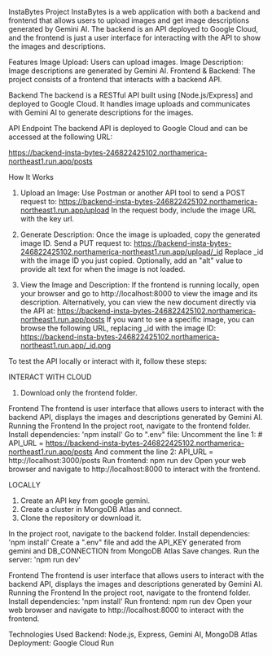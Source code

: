 InstaBytes Project
InstaBytes is a web application with both a backend and frontend that allows users to upload images and get image descriptions generated by Gemini AI. The backend is an API deployed to Google Cloud, and the frontend is just a user interface for interacting with the API to show the images and descriptions.

Features
Image Upload: Users can upload images.
Image Description: Image descriptions are generated by Gemini AI.
Frontend & Backend: The project consists of a frontend that interacts with a backend API.

Backend
The backend is a RESTful API built using [Node.js/Express] and deployed to Google Cloud. It handles image uploads and communicates with Gemini AI to generate descriptions for the images.

API Endpoint
The backend API is deployed to Google Cloud and can be accessed at the following URL:

https://backend-insta-bytes-246822425102.northamerica-northeast1.run.app/posts

How It Works
  
  1. Upload an Image:
Use Postman or another API tool to send a POST request to:
https://backend-insta-bytes-246822425102.northamerica-northeast1.run.app/upload
In the request body, include the image URL with the key url.

  2. Generate Description:
Once the image is uploaded, copy the generated image ID.
Send a PUT request to:
https://backend-insta-bytes-246822425102.northamerica-northeast1.run.app/upload/_id
Replace _id with the image ID you just copied.
Optionally, add an "alt" value to provide alt text for when the image is not loaded.

  3. View the Image and Description:
If the frontend is running locally, open your browser and go to http://localhost:8000 to view the image and its description.
Alternatively, you can view the new document directly via the API at:
https://backend-insta-bytes-246822425102.northamerica-northeast1.run.app/posts
If you want to see a specific image, you can browse the following URL, replacing _id with the image ID:
https://backend-insta-bytes-246822425102.northamerica-northeast1.run.app/_id.png

To test the API locally or interact with it, follow these steps:

INTERACT WITH CLOUD
1. Download only the frontend folder.

Frontend
The frontend is user interface that allows users to interact with the backend API, displays the images and descriptions generated by Gemini AI.
Running the Frontend
In the project root, navigate to the frontend folder.
Install dependencies:
'npm install'
Go to ".env" file:
Uncomment the line 1: # API_URL = https://backend-insta-bytes-246822425102.northamerica-northeast1.run.app/posts
And comment the line 2: API_URL = http://localhost:3000/posts
Run frontend:
npm run dev
Open your web browser and navigate to http://localhost:8000 to interact with the frontend.


LOCALLY
1. Create an API key from google gemini.
2. Create a cluster in MongoDB Atlas and connect.
3. Clone the repository or download it.

In the project root, navigate to the backend folder.
Install dependencies:
'npm install'
Create a ".env" file and add the API_KEY generated from gemini and DB_CONNECTION from MongoDB Atlas
Save changes.
Run the server:
'npm run dev'

Frontend
The frontend is user interface that allows users to interact with the backend API, displays the images and descriptions generated by Gemini AI.
Running the Frontend
In the project root, navigate to the frontend folder.
Install dependencies:
'npm install'
Run frontend:
npm run dev
Open your web browser and navigate to http://localhost:8000 to interact with the frontend.

Technologies Used
Backend: Node.js, Express, Gemini AI, MongoDB Atlas
Deployment: Google Cloud Run
